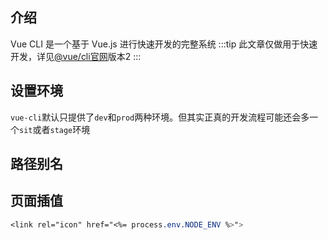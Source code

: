 ## 介绍
Vue CLI 是一个基于 Vue.js 进行快速开发的完整系统
:::tip
此文章仅做用于快速开发，详见[@vue/cli官网](https://github.com/vuejs/vue-cli/tree/v2#vue-cli--)版本2
:::

## 设置环境
`vue-cli`默认只提供了`dev`和`prod`两种环境。但其实正真的开发流程可能还会多一个`sit`或者`stage`环境





## 路径别名
## 页面插值
```css
<link rel="icon" href="<%= process.env.NODE_ENV %>">
```